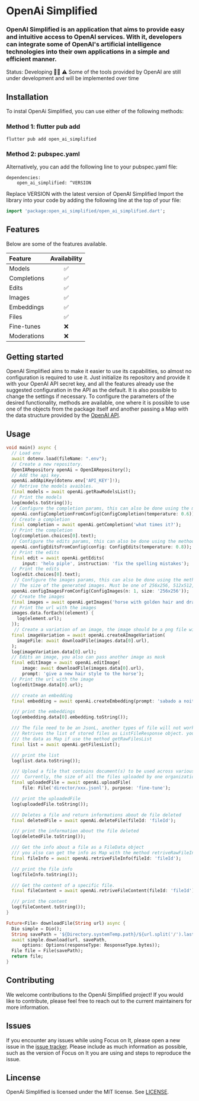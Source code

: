 <h1>OpenAi Simplified</h1>

### OpenAI Simplified is an application that aims to provide easy and intuitive access to OpenAI services. With it, developers can integrate some of OpenAI's artificial intelligence technologies into their own applications in a simple and efficient manner.

Status: Developing 👷🏿
⚠️ Some of the tools provided by OpenAI are still under development and will be implemented over time

## Installation

To instal OpenAi Simplified, you can use either of the following methods:

### Method 1: flutter pub add
```
flutter pub add open_ai_simplified
```

### Method 2: pubspec.yaml
Alternatively, you can add the following line to your pubspec.yaml file:
```
dependencies:
    open_ai_simplified: ^VERSION
```
Replace VERSION with the latest version of OpenAI Simplified
Import the library into your code by adding the following line at the top of your file:
```dart
import 'package:open_ai_simplified/open_ai_simplified.dart';
```
## Features

Below are some of the features available.

Feature     | Availability
:---------- | :-----------:
Models      | ✅
Completions | ✅
Edits       | ✅
Images      | ✅
Embeddings  | ✅
Files       | ✅
Fine-tunes  | ❌
Moderations | ❌

## Getting started

OpenAI Simplified aims to make it easier to use its capabilities, so almost no configuration is required to use it. Just initialize its repository and provide it with your OpenAI API secret key, and all the features already use the suggested configuration in the API as the default. It is also possible to change the settings if necessary.
To configure the parameters of the desired functionality, methods are available, one where it is possible to use one of the objects from the package itself and another passing a Map with the data structure provided by the [OpenAI API](https://platform.openai.com/docs/api-reference/introduction).

## Usage

```dart
void main() async {
  // Load env
  await dotenv.load(fileName: ".env");
  // Create a new repository.
  OpenIARepository openAi = OpenIARepository();
  // Add the api key.
  openAi.addApiKey(dotenv.env['API_KEY']!);
  // Retrive the models avaibles.
  final models = await openAi.getRawModelsList();
  // Print the models
  log(models.toString());
  // Configure the completion params, this can also be done using the method configCompletionFromMap
  openAi.configCompletionFromConfig(ConfigCompletion(temperature: 0.6));
  // Create a completion
  final completion = await openAi.getCompletion('what times it?');
  // Print the completion
  log(completion.choices[0].text);
  // Configure the edits params, this can also be done using the method configEditsFromMap
  openAi.configEditsFromConfig(config: ConfigEdits(temperature: 0.8));
  // Print the edits
  final edit = await openAi.getEdits(
      input: 'helo piple', instruction: 'fix the spelling mistakes');
  // Print the edits
  log(edit.choices[0].text);
   // Configure the images params, this can also be done using the method configImagesFromMap
  // The size of the generated images. Must be one of 256x256, 512x512, or 1024x1024
  openAi.configImagesFromConfig(ConfigImages(n: 1, size: '256x256'));
  // Create the images
  final images = await openAi.getImages('horse with golden hair and dragons');
  // Print the url with the images
  images.data.forEach((element) {
    log(element.url);
  });
   // Create a variation of an image, the image should be a png file with less then 4MB and a square
  final imageVariation = await openAi.createAImageVariation(
    imageFile: await downloadFile(images.data[0].url),
  );
  log(imageVariation.data[0].url);
  // Edits an image, you also can pass another image as mask
  final editImage = await openAi.editImage(
      image: await downloadFile(images.data[0].url),
      prompt: 'give a new hair style to the horse');
  // Print the url with the image
  log(editImage.data[0].url);

  /// create an embedding
  final embedding = await openAi.createEmbedding(prompt: 'sabado a noite');

  /// print the embeddings
  log(embedding.data[0].embedding.toString());

  /// The file need to be an JsonL, another types of file will not work
  /// Retrives the list of stored files as ListFileResponse object. you can have
  /// the data as Map if use the method getRawFilesList
  final list = await openAi.getFilesList();

  /// print the list
  log(list.data.toString());

  /// Upload a file that contains document(s) to be used across various endpoints/features.
  ///  Currently, the size of all the files uploaded by one organization can be up to 1 GB.
  final uploadedFile = await openAi.uploadFile(
      file: File('director/xxx.jsonl'), purpose: 'fine-tune');

  /// print the uploadedFile
  log(uploadedFile.toString());

  /// Deletes a file and return informations about de file deleted
  final deletedFile = await openAi.deleteFile(fileId: 'fileId');

  /// print the information about the file deleted
  log(deletedFile.toString());

  /// Get the info about a file as a FileData object
  /// you also can get the info as Map with the method retriveRawFileInfo
  final fileInfo = await openAi.retriveFileInfo(fileId: 'fileId');

  /// print the file info
  log(fileInfo.toString());

  /// Get the content of a specific file.
  final fileContent = await openAi.retriveFileContent(fileId: 'fileId');

  /// print the content
  log(fileContent.toString());
}

Future<File> downloadFile(String url) async {
  Dio simple = Dio();
  String savePath = '${Directory.systemTemp.path}/${url.split('/').last}';
  await simple.download(url, savePath,
      options: Options(responseType: ResponseType.bytes));
  File file = File(savePath);
  return file;
}


```

## Contributing

We welcome contributions to the OpenAi Simplified project! If you would like to contribute, please feel free to reach out to the current maintainers for more information.

## Issues

If you encounter any issues while using Focus on It, please open a new issue in the [issue tracker](https://github.com/DuvCabrera/open-ai-simplified/issues). Please include as much information as possible, such as the version of Focus on It you are using and steps to reproduce the issue.

## Lincense

OpenAi Simplified is licensed under the MIT license. See [LICENSE](https://github.com/DuvCabrera/open-ai-simplified/blob/main/LICENSE).

